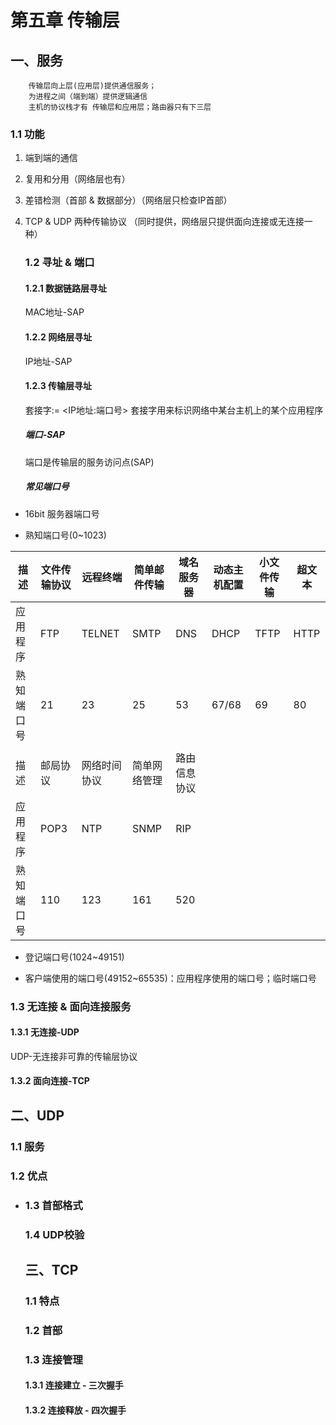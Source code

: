 # 第五章 传输层

## 一、服务

```
    传输层向上层(应用层)提供通信服务；
    为进程之间（端到端）提供逻辑通信
    主机的协议栈才有 传输层和应用层；路由器只有下三层
```

### 1.1 功能

1. 端到端的通信
2. 复用和分用（网络层也有）
3. 差错检测（首部 & 数据部分）（网络层只检查IP首部）
4. TCP & UDP 两种传输协议 （同时提供，网络层只提供面向连接或无连接一种）
   
   ### 1.2 寻址 & 端口
   
   #### 1.2.1 数据链路层寻址
   
   MAC地址-SAP
   
   #### 1.2.2 网络层寻址
   
   IP地址-SAP
   
   #### 1.2.3 传输层寻址
   
   套接字:= <IP地址:端口号>
   套接字用来标识网络中某台主机上的某个应用程序
   
   ##### 端口-SAP
   
   端口是传输层的服务访问点(SAP)
   
   ##### 常见端口号
- 16bit
  服务器端口号

- 熟知端口号(0~1023)

| 描述    | 文件传输协议 | 远程终端   | 简单邮件传输 | 域名服务器  | 动态主机配置 | 小文件传输 | 超文本  |
| ----- | ------ | ------ | ------ | ------ | ------ | ----- | ---- |
| 应用程序  | FTP    | TELNET | SMTP   | DNS    | DHCP   | TFTP  | HTTP |
| 熟知端口号 | 21     | 23     | 25     | 53     | 67/68  | 69    | 80   |
|       |        |        |        |        |        |       |      |
| 描述    | 邮局协议   | 网络时间协议 | 简单网络管理 | 路由信息协议 |        |       |      |
| 应用程序  | POP3   | NTP    | SNMP   | RIP    |        |       |      |
| 熟知端口号 | 110    | 123    | 161    | 520    |        |       |      |

- 登记端口号(1024~49151)

- 客户端使用的端口号(49152~65535)：应用程序使用的端口号；临时端口号

### 1.3 无连接 & 面向连接服务

#### 1.3.1 无连接-UDP

UDP-无连接非可靠的传输层协议

#### 1.3.2 面向连接-TCP



## 二、UDP

### 1.1 服务

### 1.2 优点

- ### 1.3 首部格式
  
  ### 1.4 UDP校验
  
  ## 三、TCP
  
  ### 1.1 特点
  
  ### 1.2 首部
  
  ### 1.3 连接管理
  
  #### 1.3.1 连接建立 - 三次握手
  
  #### 1.3.2 连接释放 - 四次握手
